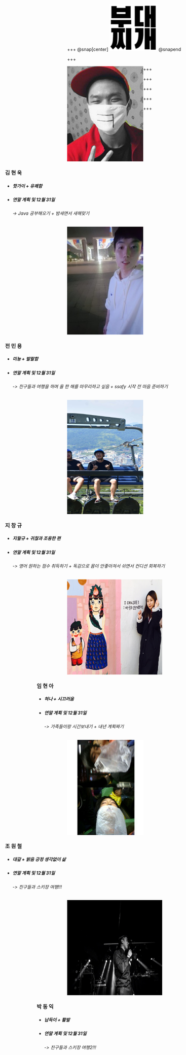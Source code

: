 +++
@snap[center]
![Logo](boodaejjigae_mark.png)
@snapend

+++
<div id="container">
    <div style="float:left; width:240px; height:300px">
        <img src="hotguy.jpg" width="240px" height="300px">
    </div>
    <div style="float:right; width:700px">
        <h3 style="font-weight:bold">김 현 욱</h3>
        <ul>
            <li>
            <h5>핫가이 + 유쾌함</h5>
            </li>
            <li>
            <h5>연말 계획 및 12월 31일</h5>
            </li>
            <h6> -> Java 공부해오기 + 밤새면서 새해맞기</h6>
        </ul>
    </div>
</div>

+++
<div id="container" >
    <div style="float:left; width:240px; height:340px">
        <img src="jeon.jpg" width="240px" height="340px">
    </div>
    <div style="float:right; width:700px">
        <h3 style="font-weight:bold">전 민 용</h3>
        <ul>
            <li>
            <h5>미뇽 + 발랄함</h5>
            </li>
            <li>
            <h5>연말 계획 및 12월 31일</h5>
            </li>
            <h6> -> 친구들과 여행을 하며 올 한 해를 마무리하고 싶음 + ssafy 시작 전 마음 준비하기</h6>
        </ul>
    </div>
</div>

+++
<div id="container" >
    <div style="float:left; width:240px; height:360px">
        <img src="ji.jpg" width="240px" height="360px">
    </div>
    <div style="float:right; width:700px">
        <h3 style="font-weight:bold">지 창 규</h3>
        <ul>
            <li>
            <h5>지랄규 + 귀찮과 조용한 편</h5>
            </li>
            <li>
            <h5>연말 계획 및 12월 31일</h5>
            </li>
            <h6> -> 영어 원하는 점수 취득하기 + 독감으로 몸이 안좋아져서 쉬면서 컨디션 회복하기</h6>
        </ul>
    </div>
</div>

+++
<div id="container" >
    <div style="float:left; width:300px; height:300px">
        <img src="lim.jpg" width="300px" height="300px">
    </div>
    <div style="float:right; width:600px">
        <h3 style="font-weight:bold">임 현 아</h3>
        <ul>
            <li>
            <h5>혀나 + 시끄러움</h5>
            </li>
            <li>
            <h5>연말 계획 및 12월 31일</h5>
            </li>
            <h6> -> 가족들이랑 시간보내기 + 내년 계획짜기</h6>
        </ul>
    </div>
</div>

+++
<div id="container" >
    <div style="float:left; width:240px; height:300px">
        <img src="cho.jpg" width="240px" height="300px">
    </div>
    <div style="float:right; width:700px">
        <h3 style="font-weight:bold">조 원 철</h3>
        <ul>
            <li>
            <h5>대갈 + 밝음 긍정 생각없이 삶</h5>
            </li>
            <li>
            <h5>연말 계획 및 12월 31일</h5>
            </li>
            <h6> -> 친구들과 스키장 여행!!!</h6>
        </ul>
    </div>
</div>

+++
<div id="container" >
    <div style="float:left; width:300px; height:300px">
        <img src="park.png" width="300px" height="300px">
    </div>
    <div style="float:right; width:600px">
        <h3 style="font-weight:bold">박 동 익</h3>
        <ul>
            <li>
            <h5>납득이 + 활발</h5>
            </li>
            <li>
            <h5>연말 계획 및 12월 31일</h5>
            </li>
            <h6> -> 친구들과 스키장 여행2!!!</h6>
        </ul>
    </div>
</div>
